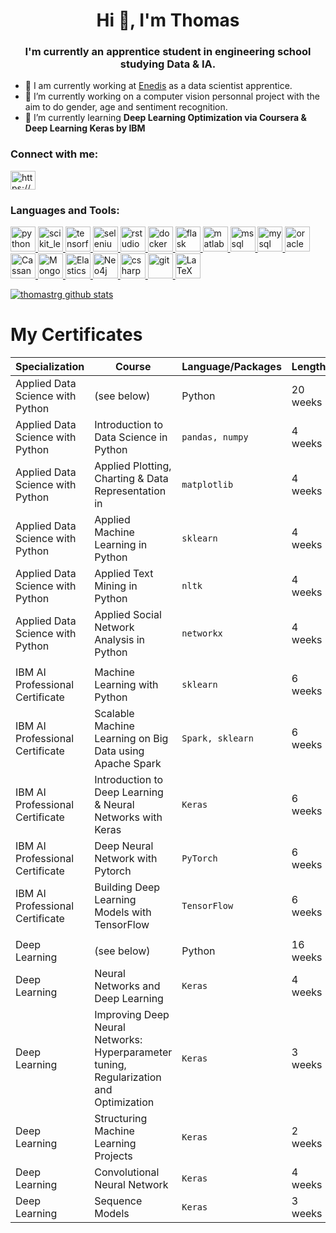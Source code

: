 <h1 align="center">Hi 👋, I'm Thomas</h1>
<h3 align="center">I'm currently an apprentice student in engineering school studying Data & IA.</h3>

- 💼 I am currently working at [Enedis](https://www.enedis.fr/) as a data scientist apprentice.
- 🔭 I’m currently working on a computer vision personnal project with the aim to do gender, age and sentiment recognition.
- 🌱 I’m currently learning **Deep Learning Optimization via Coursera & Deep Learning Keras by IBM**

<h3 align="left">Connect with me:</h3>
<p align="left">
<a href="https://www.linkedin.com/in/thomas-trang100/" target="blank"><img align="center" src="https://cdn.jsdelivr.net/npm/simple-icons@3.0.1/icons/linkedin.svg" alt="https://www.linkedin.com/in/thomas-trang100/" height="30" width="40" /></a> 
</p>

<h3 align="left">Languages and Tools:</h3>
<p align="left"> 
 <a href="https://www.python.org" target="_blank"> <img src="https://upload.wikimedia.org/wikipedia/commons/thumb/c/c3/Python-logo-notext.svg/768px-Python-logo-notext.svg.png" alt="python" width="40" height="40"/> </a> 
 <a href="https://scikit-learn.org/" target="_blank"> <img src="https://upload.wikimedia.org/wikipedia/commons/0/05/Scikit_learn_logo_small.svg" alt="scikit_learn" width="40" height="40"/> </a> 
  <a href="https://www.tensorflow.org/?hl=fr" target="_blank"> <img src="https://res-4.cloudinary.com/crunchbase-production/image/upload/c_lpad,h_256,w_256,f_auto,q_auto:eco/i1sxyymqcjhmxhz0xhaw" alt="tensorflow" width="40" height="40"/> </a> 
 <a href="https://www.selenium.dev" target="_blank"> <img src="https://raw.githubusercontent.com/detain/svg-logos/780f25886640cef088af994181646db2f6b1a3f8/svg/selenium-logo.svg" alt="selenium" width="40" height="40"/> </a>
 <a href="https://www.r-project.org/" target="_blank"> <img src="https://www.cartelis.com/wp-content/uploads/2020/04/rstudio-datascience.png" alt="rstudio" width="40" height="40"/> </a>
 <a href="https://www.docker.com/" target="_blank"> <img src="https://blog.engineering.publicissapient.fr/wp-content/uploads/2016/04/docker.png" alt="docker" width="40" height="40"/> </a> 
 <a href="https://flask.palletsprojects.com/" target="_blank"> <img src="https://www.vectorlogo.zone/logos/pocoo_flask/pocoo_flask-icon.svg" alt="flask" width="40" height="40"/> </a>
 <a href="https://www.mathworks.com/" target="_blank"> <img src="https://raw.githubusercontent.com/simple-icons/simple-icons/master/icons/mathworks.svg" alt="matlab" width="40" height="40"/> </a>
 <a href="https://www.microsoft.com/en-us/sql-server" target="_blank"> <img src="https://cdn.worldvectorlogo.com/logos/microsoft-sql-server.svg" alt="mssql" width="40" height="40"/> </a> 
 <a href="https://www.mysql.com/" target="_blank"> <img src="https://www.ideematic.com/wp-content/uploads/2018/02/mysql.png" alt="mysql" width="40" height="40"/> </a> 
 <a href="https://www.oracle.com/" target="_blank"> <img src="https://cdn.iconscout.com/icon/free/png-256/oracle-226044.png" alt="oracle" width="40" height="40"/> </a> 
<a href="https://cassandra.apache.org/" target="_blank"> <img src="https://cdn.iconscout.com/icon/free/png-256/cassandra-282570.png" alt="Cassandra" width="40" height="40"/> </a> 
 <a href="https://cassandra.apache.org/" target="_blank"> <img src="https://cdn.icon-icons.com/icons2/2415/PNG/512/mongodb_plain_wordmark_logo_icon_146423.png" alt="MongoDB" width="40" height="40"/> </a> 
 <a href="https://cassandra.apache.org/" target="_blank"> <img src="http://www.smile.eu/sites/default/files/styles/picture_news_technology/public/2017-08/elastic.png?itok=x98WjZPg" alt="Elasticsearch" width="40" height="40"/> </a> 
  <a href="https://cassandra.apache.org/" target="_blank"> <img src="https://www.toulousejug.org/images/2012-06-08-nosql-neo4j/neo4j.png" alt="Neo4j" width="40" height="40"/> </a> 
  <a href="https://www.w3schools.com/cs/" target="_blank"> <img src="https://blog.cellenza.com/wp-content/uploads/2017/02/CSharpLogo.png" alt="csharp" width="40" height="40"/> </a> 
 <a href="https://git-scm.com/" target="_blank"> <img src="https://www.vectorlogo.zone/logos/git-scm/git-scm-icon.svg" alt="git" width="40" height="40"/> </a> 
 <a href="https://fr.overleaf.com/" target="_blank"> <img src="https://is2-ssl.mzstatic.com/image/thumb/Purple113/v4/00/b7/20/00b72048-068f-6952-63be-6b3afae80cbf/source/256x256bb.jpg" alt="LaTeX" width="40" height="40"/> </a>  
  </p>


[![thomastrg github stats](https://github-readme-stats.vercel.app/api?username=thomastrg)](https://github.com/thomastrg/github-readme-stats)


# My Certificates

| Specialization  | Course  | Language/Packages | Length | Institute | Certificate | 
| --- | --- | --- | ---  | --- | --- |
| Applied Data Science with Python | (see below) | Python | 20 weeks | The University of Michigan | https://www.coursera.org/account/accomplishments/specialization/certificate/KAR75V8W83ED
| Applied Data Science with Python | Introduction to Data Science in Python  |   `pandas, numpy` | 4 weeks | The University of Michigan | https://www.coursera.org/account/accomplishments/certificate/VWJ68TM4GDNS |
| Applied Data Science with Python | Applied Plotting, Charting & Data Representation in   |  `matplotlib` | 4 weeks | The University of Michigan |  https://www.coursera.org/account/accomplishments/certificate/3XZQDF2AWQBN |
| Applied Data Science with Python | Applied Machine Learning in Python  |   `sklearn` | 4 weeks | The University of Michigan |  https://www.coursera.org/account/accomplishments/certificate/VK8U3SU6EVC7 |
| Applied Data Science with Python | Applied Text Mining in Python |   `nltk` | 4 weeks | The University of Michigan |  https://www.coursera.org/account/accomplishments/certificate/UDRLKLV7Z3K7 |
| Applied Data Science with Python | Applied Social Network Analysis in Python  |  `networkx` | 4 weeks | The University of Michigan |  https://www.coursera.org/account/accomplishments/certificate/U2X5B7KAXRES |
|   |  |   |   |   | |
| IBM AI Professional Certificate | Machine Learning with Python  | `sklearn` | 6 weeks | IBM |  https://www.coursera.org/account/accomplishments/certificate/ZD9DMTDZ9WE6 |
| IBM AI Professional Certificate | Scalable Machine Learning on Big Data using Apache Spark  | `Spark, sklearn` | 6 weeks | IBM |  https://www.coursera.org/account/accomplishments/certificate/ZX2U9GGTDHCW |
| IBM AI Professional Certificate | Introduction to Deep Learning & Neural Networks with Keras  | `Keras` | 6 weeks | IBM |  https://www.coursera.org/account/accomplishments/certificate/Y884957K36DQ |
| IBM AI Professional Certificate | Deep Neural Network with Pytorch  | `PyTorch` | 6 weeks | IBM | https://www.coursera.org/account/accomplishments/certificate/CMPF3D4H9RQX |
| IBM AI Professional Certificate | Building Deep Learning Models with TensorFlow| `TensorFlow` | 6 weeks | IBM | https://www.coursera.org/account/accomplishments/certificate/DZGCEENCTM7R |
|   |  |   |   |   | |
| Deep Learning | (see below)  | Python | 16 weeks | deeplearning.ai |   |
|  Deep Learning | Neural Networks and Deep Learning | `Keras` | 4 weeks  | deeplearning.ai | https://www.coursera.org/account/accomplishments/certificate/EL57CSPRQF8P |
|  Deep Learning | Improving Deep Neural Networks: Hyperparameter tuning, Regularization and Optimization | `Keras` | 3 weeks  | deeplearning.ai |  |
|  Deep Learning | Structuring Machine Learning Projects | `Keras` | 2 weeks  | deeplearning.ai |  |
|  Deep Learning | Convolutional Neural Network | `Keras` | 4 weeks  | deeplearning.ai |  |
|  Deep Learning | Sequence Models | `Keras` | 3 weeks  | deeplearning.ai |  |


